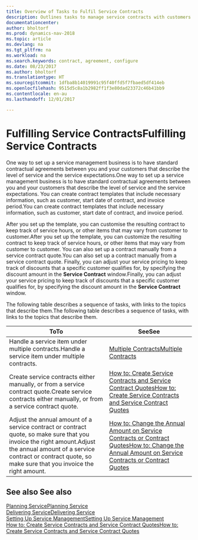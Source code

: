```yaml
---
title: Overview of Tasks to Fulfil Service Contracts
description: Outlines tasks to manage service contracts with customers.
documentationcenter: 
author: bholtorf
ms.prod: dynamics-nav-2018
ms.topic: article
ms.devlang: na
ms.tgt_pltfrm: na
ms.workload: na
ms.search.keywords: contract, agreement, configure
ms.date: 08/23/2017
ms.author: bholtorf
ms.translationtype: HT
ms.sourcegitcommit: 1dfba8b14019991c95f40ffd5f7fbaed5df414eb
ms.openlocfilehash: 9515d5c8a1b2982ff1f3e80dad23372c46b41bb9
ms.contentlocale: en-au
ms.lasthandoff: 12/01/2017

---
```

# <a name="fulfilling-service-contracts"></a><span data-ttu-id="58b50-103">Fulfilling Service Contracts</span><span class="sxs-lookup"><span data-stu-id="58b50-103">Fulfilling Service Contracts</span></span> 
<span data-ttu-id="58b50-104">One way to set up a service management business is to have standard contractual agreements between you and your customers that describe the level of service and the service expectations.</span><span class="sxs-lookup"><span data-stu-id="58b50-104">One way to set up a service management business is to have standard contractual agreements between you and your customers that describe the level of service and the service expectations.</span></span> <span data-ttu-id="58b50-105">You can create contract templates that include necessary information, such as customer, start date of contract, and invoice period.</span><span class="sxs-lookup"><span data-stu-id="58b50-105">You can create contract templates that include necessary information, such as customer, start date of contract, and invoice period.</span></span>  
  
<span data-ttu-id="58b50-106">After you set up the template, you can customise the resulting contract to keep track of service hours, or other items that may vary from customer to customer.</span><span class="sxs-lookup"><span data-stu-id="58b50-106">After you set up the template, you can customize the resulting contract to keep track of service hours, or other items that may vary from customer to customer.</span></span> <span data-ttu-id="58b50-107">You can also set up a contract manually from a service contract quote.</span><span class="sxs-lookup"><span data-stu-id="58b50-107">You can also set up a contract manually from a service contract quote.</span></span> <span data-ttu-id="58b50-108">Finally, you can adjust your service pricing to keep track of discounts that a specific customer qualifies for, by specifying the discount amount in the **Service Contract** window.</span><span class="sxs-lookup"><span data-stu-id="58b50-108">Finally, you can adjust your service pricing to keep track of discounts that a specific customer qualifies for, by specifying the discount amount in the **Service Contract** window.</span></span>  

<span data-ttu-id="58b50-109">The following table describes a sequence of tasks, with links to the topics that describe them.</span><span class="sxs-lookup"><span data-stu-id="58b50-109">The following table describes a sequence of tasks, with links to the topics that describe them.</span></span>   
  
|<span data-ttu-id="58b50-110">**To**</span><span class="sxs-lookup"><span data-stu-id="58b50-110">**To**</span></span>|<span data-ttu-id="58b50-111">**See**</span><span class="sxs-lookup"><span data-stu-id="58b50-111">**See**</span></span>|  
|------------|-------------|  
|<span data-ttu-id="58b50-112">Handle a service item under multiple contracts.</span><span class="sxs-lookup"><span data-stu-id="58b50-112">Handle a service item under multiple contracts.</span></span> | [<span data-ttu-id="58b50-113">Multiple Contracts</span><span class="sxs-lookup"><span data-stu-id="58b50-113">Multiple Contracts</span></span>](service-multiple-contracts.md)|  
|<span data-ttu-id="58b50-114">Create service contracts either manually, or from a service contract quote.</span><span class="sxs-lookup"><span data-stu-id="58b50-114">Create service contracts either manually, or from a service contract quote.</span></span>| [<span data-ttu-id="58b50-115">How to: Create Service Contracts and Service Contract Quotes</span><span class="sxs-lookup"><span data-stu-id="58b50-115">How to: Create Service Contracts and Service Contract Quotes</span></span>](service-how-to-create-service-contracts-and-service-contract-quotes.md)|
|<span data-ttu-id="58b50-116">Adjust the annual amount of a service contract or contract quote, so make sure that you invoice the right amount.</span><span class="sxs-lookup"><span data-stu-id="58b50-116">Adjust the annual amount of a service contract or contract quote, so make sure that you invoice the right amount.</span></span>|[<span data-ttu-id="58b50-117">How to: Change the Annual Amount on Service Contracts or Contract Quotes</span><span class="sxs-lookup"><span data-stu-id="58b50-117">How to: Change the Annual Amount on Service Contracts or Contract Quotes</span></span>](service-how-to-change-the-annual-amount-on-service-contracts-or-contract-quotes.md)|

## <a name="see-also"></a><span data-ttu-id="58b50-118">See also </span><span class="sxs-lookup"><span data-stu-id="58b50-118">See also</span></span>
[<span data-ttu-id="58b50-119">Planning Service</span><span class="sxs-lookup"><span data-stu-id="58b50-119">Planning Service</span></span>](service-plan-service.md)  
[<span data-ttu-id="58b50-120">Delivering Service</span><span class="sxs-lookup"><span data-stu-id="58b50-120">Delivering Service</span></span>](service-deliver-service.md)  
[<span data-ttu-id="58b50-121">Setting Up Service Management</span><span class="sxs-lookup"><span data-stu-id="58b50-121">Setting Up Service Management</span></span>](service-setup-service.md)  
[<span data-ttu-id="58b50-122">How to: Create Service Contracts and Service Contract Quotes</span><span class="sxs-lookup"><span data-stu-id="58b50-122">How to: Create Service Contracts and Service Contract Quotes</span></span>](service-how-to-create-service-contracts-and-service-contract-quotes.md)  

